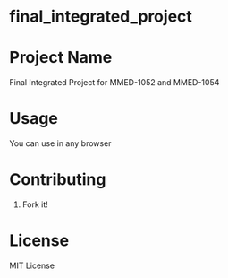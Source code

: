 # final_integrated_project

# Project Name
Final Integrated Project for MMED-1052 and MMED-1054

# Usage
You can use in any browser

# Contributing
1. Fork it!

# License
MIT License 
